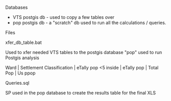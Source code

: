 Databases

* VTS postgis db - used to copy a few tables over 
* pop postgis db - a "scratch" db used to run all the calculations / queries.  


Files

xfer_db_table.bat

Used to xfer needed VTS tables to the postgis database "pop" used to run Postgis analysis

Ward | Settlement Classification | eTally pop <5 inside | eTally pop | Total Pop | Us ppop 


Queries.sql

SP used in the pop database to create the results table for the final XLS